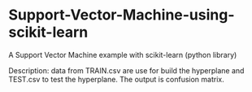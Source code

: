 # Support-Vector-Machine-using-scikit-learn
A Support Vector Machine example with scikit-learn (python library)

Description: data from TRAIN.csv are use for build the hyperplane and TEST.csv to test the hyperplane. The output is confusion matrix.
